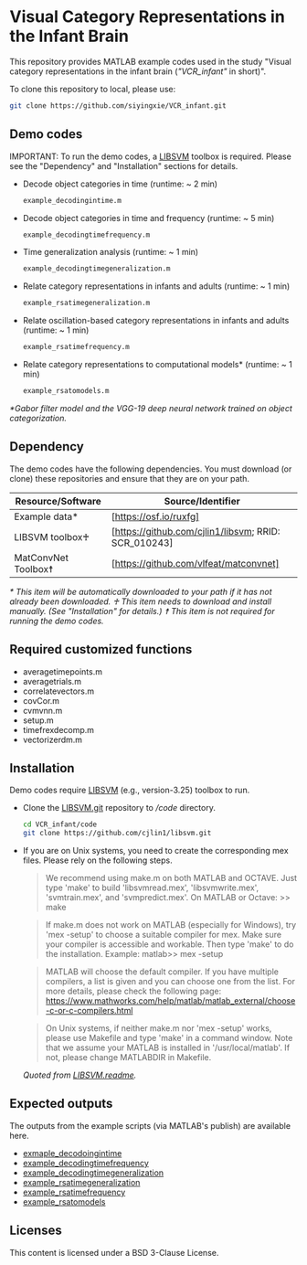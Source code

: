 # Visual Category Representations in the Infant Brain
This repository provides MATLAB example codes used in the study "Visual category representations in the infant brain (_"VCR_infant"_ in short)". 

To clone this repository to local, please use:
```sh
git clone https://github.com/siyingxie/VCR_infant.git
```
## Demo codes
IMPORTANT: To run the demo codes, a [LIBSVM] toolbox is required. Please see the "Dependency" and "Installation" sections for details. 

- Decode object categories in time (runtime: ~ 2 min) 
    ```sh
    example_decodingintime.m
    ```
- Decode object categories in time and frequency (runtime: ~ 5 min) 
    ```sh
    example_decodingtimefrequency.m
    ```
- Time generalization analysis (runtime: ~ 1 min) 
    ```sh
    example_decodingtimegeneralization.m 
    ```
- Relate category representations in infants and adults (runtime: ~ 1 min) 
    ```sh
    example_rsatimegeneralization.m 
    ```
- Relate oscillation-based category representations in infants and adults (runtime: ~ 1 min) 
    ```sh
    example_rsatimefrequency.m
    ```
- Relate category representations to computational models* (runtime: ~ 1 min) 
    ```sh
    example_rsatomodels.m
    ```
_*Gabor filter model and the VGG-19 deep neural network trained on object categorization._

## Dependency
The demo codes have the following dependencies. You must download (or clone) these repositories and ensure that they are on your path.

| Resource/Software | Source/Identifier |
| ------ | ------ |
| Example data* | [https://osf.io/ruxfg] |
| LIBSVM toolbox♰ | [https://github.com/cjlin1/libsvm; RRID: SCR_010243] |
| MatConvNet Toolbox☨ | [https://github.com/vlfeat/matconvnet] |

_* This item will be automatically downloaded to your path if it has not already been downloaded._
_♰ This item needs to download and install manually. (See "Installation" for details.)_
_☨ This item is not required for running the demo codes._

## Required customized functions
- averagetimepoints.m
- averagetrials.m
- correlatevectors.m
- covCor.m
- cvmvnn.m
- setup.m
- timefrexdecomp.m
- vectorizerdm.m

## Installation
Demo codes require [LIBSVM] (e.g., version-3.25) toolbox to run.
- Clone the [LIBSVM.git] repository to _/code_ directory.
    ```sh
    cd VCR_infant/code
    git clone https://github.com/cjlin1/libsvm.git
    ```
- If you are on Unix systems, you need to create the corresponding mex files. Please rely on the following steps.

    > We recommend using make.m on both MATLAB and OCTAVE. Just type 'make'
    to build 'libsvmread.mex', 'libsvmwrite.mex', 'svmtrain.mex', and
    'svmpredict.mex'.
    > On MATLAB or Octave:
    >     >> make
    
    > If make.m does not work on MATLAB (especially for Windows), try 'mex
    -setup' to choose a suitable compiler for mex. Make sure your compiler
    is accessible and workable. Then type 'make' to do the installation.
    > Example:
    >  matlab>> mex -setup
    
    > MATLAB will choose the default compiler. If you have multiple compilers,
    a list is given and you can choose one from the list. For more details,
    please check the following page:
    > https://www.mathworks.com/help/matlab/matlab_external/choose-c-or-c-compilers.html
    
    > On Unix systems, if neither make.m nor 'mex -setup' works, please use
    Makefile and type 'make' in a command window. Note that we assume
    your MATLAB is installed in '/usr/local/matlab'. If not, please change
    MATLABDIR in Makefile.
    
    _Quoted from [LIBSVM.readme]._

## Expected outputs 
The outputs from the example scripts (via MATLAB's publish) are available here.
- [exmaple_decodoingintime]
- [example_decodingtimefrequency]
- [example_decodingtimegeneralization]
- [example_rsatimegeneralization]
- [example_rsatimefrequency]
- [example_rsatomodels]

## Licenses
This content is licensed under a BSD 3-Clause License.

[//]: # (These are reference links used in the body of this note and get stripped out when the markdown processor does its job. There is no need to format it nicely because it shouldn't be seen. Thanks SO - http://stackoverflow.com/questions/4823468/store-comments-in-markdown-syntax)
   [LIBSVM]: <https://www.csie.ntu.edu.tw/~cjlin/libsvm/>
   [LIBSVM.git]:  <https://github.com/cjlin1/libsvm/>
   [LIBSVM.readme]: <https://github.com/cjlin1/libsvm/blob/master/matlab/README>
   [exmaple_decodoingintime]: <http://htmlpreview.github.io/?https://github.com/siyingxie/VCR_infant/blob/main/code/html/example_decodingintime.html>
   [example_decodingtimefrequency]: <http://htmlpreview.github.io/?https://github.com/siyingxie/VCR_infant/blob/main/code/html/example_decodingtimefrequency.html>
   [example_decodingtimegeneralization]: <http://htmlpreview.github.io/?https://github.com/siyingxie/VCR_infant/blob/main/code/html/example_decodingtimegeneralization.html>
   [example_rsatimegeneralization]: <http://htmlpreview.github.io/?https://github.com/siyingxie/VCR_infant/blob/main/code/html/example_rsatimegeneralization.html>
   [example_rsatimefrequency]: <http://htmlpreview.github.io/?https://github.com/siyingxie/VCR_infant/blob/main/code/html/example_rsatimefrequency.html>
   [example_rsatomodels]: <http://htmlpreview.github.io/?https://github.com/siyingxie/VCR_infant/blob/main/code/html/example_rsatomodels.html>